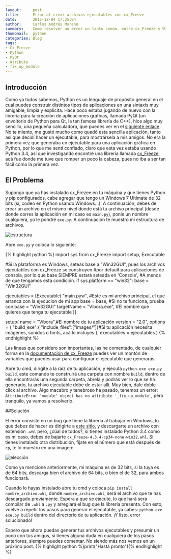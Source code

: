 ```yaml
---
layout:     post
title:      Error al crear archivos ejecutables con cx_Freeze
date:       2015-12-04 17:35:04
author:     Carlos Andrés Moreno
summary:    Como resolver un error un tanto común, entre cx_Freeze y Windows
thumbnail:  python
categories: Blog
tags:
- Cx_Freeze
- Python
- PyQt
- Atribute
- fix_up_module
---
```

## Introducción
Como ya todos sabemos, Python es un lenguaje de propósito general en el cual puedes construir distintos tipos de aplicaciones en una sintaxis muy amigable, limpia y explícita. Hace poco estaba jugando de nuevo con la librería para la creación de aplicaciones gráficas, llamada PyQt (un envoltorio de Python para Qt, la tan famosa librería de C++), hice algo muy sencillo, una pequeña calculadora, que puedes ver en el [siguiente enlace][1]. No te miento, me gustó mucho como quedó esta sencilla aplicación, tanto así que decidí hacer un ejecutable, para mostrársela a mis amigos.
No era la primera vez que generaba un ejecutable para una aplicación gráfica en Python, por lo que me sentí confiado, claro que esta vez estaba usando Python 3.4, así que investigando encontré una librería llamada [cx_Freeze][2], acá fue donde me tuve que romper un poco la cabeza, pues no iba a ser tan fácil como la primera vez.

## El Problema
Supongo que ya has instalado cx_Frezee en tu máquina y que tienes Python y pip configurados, cabe agregar que tengo un Windows 7 Ultimate de 32 bits (sí, codeo en Python usando Windows...). A continuación, debes de crear un archivo en el mismo nivel donde está tu archivo principal (desde donde corres la aplicación en mi caso es `main.py`), ponle un nombre cualquiera, yo le pondré `exe.py`. A continuación te muestro mi estructura de archivos.

![estructura][3]

Abre `exe.py` y coloca lo siguiente:

{% highlight python %}
import sys
from cx_Freeze import setup, Executable

 #Si la plataforma es Windows, seteas base a "Win32GUI", pues los archivos ejecutables con cx_Freeze se construyen
 #por default para aplicaciones de consola, por lo que base SIEMPRE estará seteada en 'Console',
 #A menos de que tengamos esta condición.
if sys.platform == "win32":
    base = "Win32GUI"

ejecutables = [Executable( 
	"main.pyw", #Este es mi archivo principal, el que arranca con la ejecucion de mi app 
	base = base, #Si no te funciona, prueba con base = "Win32GUI"
	targetName = "Vibora.exe", #El nombre que quieres que tenga tu ejecutable
	)]

setup(
	name = "Vibora",#El nombre de tu aplicación
	version = "2.0",
	options = {
		"build_exe":{
			"include_files":["images/"]}#Si tu aplicación necesita imágenes, sonidos o fonts, acá lo incluyes
		},
	executables	= ejecutables
)
{% endhighlight %}

Las líneas que considero son importantes, las he comentado, de cualquier forma en la [documentación de cx_Freeze][4] puedes ver un montón de variables que puedes usar para configurar el ejecutable que generarás.

Abre tu cmd, dirígite a la raíz de tu aplicación, y ejecuta `python.exe exe.py build`, este comando te construirá una carpeta con nombre `build`, dentro de ella encontrarás una segunda carpeta, ábrela y podrás ver lo que se ha generado, tu archivo ejecutable debe de estar allí.
Muy bien, dale doble click al archivo. Algo macabro y tenebroso ha pasado, tenemos un error: `AttributeError 'module' object has no attribute '_fix_up_module'`, pero tranquilo, ya vamos a resolverlo.

##Solución

El error consiste en un bug que tiene la librería al trabajar en Windows, lo que debes de hacer es dirigirte a [este sitio][5], y descargarte un archivo con extensión `.whl` pero, ¿cúal de todos?, si tienes instalado Python 3.4 como es mi caso, debes de bajarte `cx_Freeze-4.3.4-cp34-none-win32.whl`. Si tienes instalado otra distribución, fíjate en el número que está después de `cp`, te lo muestro en una imagen:

![elección][6]

Como ya mencioné anteriormente, mi máquina es de 32 bits, si la tuya es de 64 bits, descarga bien el archivo de 64 bits, o bien el de 32, para ambos funcionará.

Cuando lo hayas instalado abre tu cmd y coloca `pip install nombre_archivo.whl`, donde `nombre_archivo.whl`, será el archivo que te has descargado previamente. Espera a que se ejecute, lo que hará será compilar de `.whl` a `.py` y arreglará el bug que la librería presenta. Con esto, vuelve a repetir los pasos para generar el ejecutable, ya sabes: `python.exe exe.py build` dentro del directorio de tu aplicación. ¡Y listo, error solucionado!

Espero que ahora puedas generar tus archivos ejecutables y presumir un poco con tus amigos, si tienes alguna duda en cualquiera de los pasos anteriores, siempre puedes comentar. No siendo más nos vemos en un próximo post. {% highlight python %}print("Hasta pronto"){% endhighlight %}

[1]:https://github.com/CarMoreno/Vibora
[2]:http://cx-freeze.sourceforge.net/
[3]:../../../../../images/2015-12-04/estructura.png
[4]:http://cx-freeze.readthedocs.org/en/latest/index.html 
[5]:http://www.lfd.uci.edu/~gohlke/pythonlibs/#cx_freeze
[6]:../../../../../images/2015-12-04/eleccion.png
